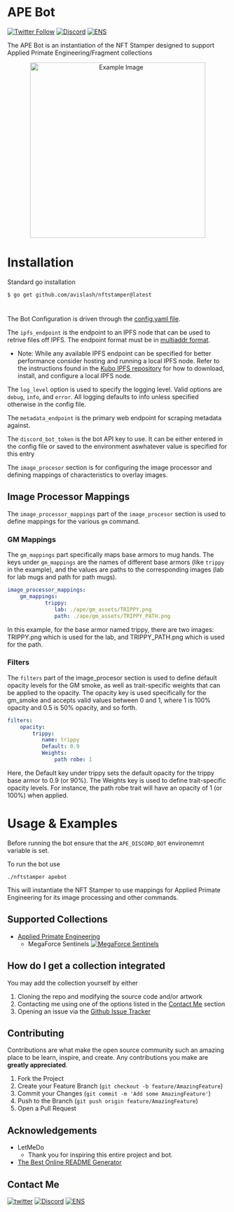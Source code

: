 # APE Bot
[![Twitter Follow](https://img.shields.io/twitter/follow/avis1ash?style=social)](https://twitter.com/avis1ash "Follow me on Twitter!")
[![Discord](https://img.shields.io/badge/avislash%235874-7289DA?logo=discord&logoColor=white)](#) 
[![ENS](https://img.shields.io/badge/ENS-avislash.eth-blueviolet?logo=ethereum)](https://avislash.eth.xyz/)
  

The APE Bot is an instantiation of the NFT Stamper designed to support Applied Primate Engineering/Fragment collections
<div align="center">
  <img src="https://github.com/avislash/nftstamper/blob/main/example_images/sentinels_example.jpg" alt="Example Image" width="400"/>
</div>

# Installation
Standard go installation
```
$ go get github.com/avislash/nftstamper@latest
```

# 
The Bot Configuration is driven through the [config.yaml file](https://github.com/avislash/nftstamper/blob/main/ape/config.yaml). 

The `ipfs_endpoint` is the endpoint to an IPFS node that can be used to retrive files off IPFS. The endpoint format must be in [multiaddr format](https://github.com/multiformats/multiaddr#encoding).
 - Note: While any available IPFS endpoint can be specified for better performance consider hosting and running a local IPFS node. Refer to the instructions found in the [Kubo IPFS repository](https://github.com/ipfs/kubo) for how to download, install, and configure a local IPFS node.

The `log_level` option is used to specify the logging level. Valid options are `debug`, `info`, and `error`. All logging defaults to info unless specified otherwise in the config file.

The `metadata_endpoint` is the primary web endpoint for scraping metadata against.

The `discord_bot_token` is the bot API key to use. It can be either entered in the config file or saved to the environment aswhatever value is specified for this entry

The `image_procesor` section is for configuring the image processor and defining mappings of characteristics to overlay images. 

## Image Processor Mappings
The `image_processor_mappings` part of the `image_procesor` section is used to define mappings for the various `gm` command. 


### GM Mappings
The `gm_mappings` part specifically maps base armors to mug hands. The keys under `gm_mappings` are the names of different base armors (like `trippy` in the example), and the values are paths to the corresponding images (lab for lab mugs and path for path mugs).

```yaml
image_processor_mappings:
    gm_mappings:
            trippy: 
               lab: ./ape/gm_assets/TRIPPY.png
               path: ./ape/gm_assets/TRIPPY_PATH.png
```
In this example, for the base armor named trippy, there are two images: TRIPPY.png which is used for the lab, and TRIPPY_PATH.png which is used for the path.

### Filters
The `filters` part of the image_procesor section is used to define default opacity levels for the GM smoke, as well as trait-specific weights that can be applied to the opacity. The opacity key is used specifically for the gm_smoke and accepts valid values between 0 and 1, where 1 is 100% opacity and 0.5 is 50% opacity, and so forth.

```yaml
filters:
    opacity:
        trippy: 
           name: trippy
           Default: 0.9
           Weights:
               path robe: 1
```
Here, the Default key under trippy sets the default opacity for the trippy base armor to 0.9 (or 90%). The Weights key is used to define trait-specific opacity levels. For instance, the path robe trait will have an opacity of 1 (or 100%) when applied.

# Usage & Examples
Before running the bot ensure that the `APE_DISCORD_BOT` environemnt variable is set.

To run the bot use
```
./nftstamper apebot
```

This will instantiate the NFT Stamper to use mappings for Applied Primate Engineering for its image processing and other commands.


## Supported Collections

- [Applied Primate Engineering](https://github.com/avislash/nftstamper/tree/main/ape)
   - MegaForce Sentinels [![MegaForce Sentinels](https://img.shields.io/badge/Supported-100%25-brightgreen)](#)


## How do I get a collection integrated
You may add the collection yourself by either
1. Cloning the repo and modifying the source code and/or artwork 
2. Contacting me using one of the options listed in the [Contact Me](#contact-me) section 
3. Opening an issue via the [Github Issue Tracker](https://github.com/avislash/nftstamper/issue)


## Contributing

Contributions are what make the open source community such an amazing place to be learn, inspire, and create. Any contributions you make are **greatly appreciated**.

1. Fork the Project
2. Create your Feature Branch (`git checkout -b feature/AmazingFeature`)
3. Commit your Changes (`git commit -m 'Add some AmazingFeature'`)
4. Push to the Branch (`git push origin feature/AmazingFeature`)
5. Open a Pull Request

## Acknowledgements
 - LetMeDo
    - Thank you for inspiring this entire project and bot.
 - [The Best Online README Generator](https://readme.so/)

## Contact Me <a name="contact-me"></a>
[![twitter](https://img.shields.io/badge/@avis1ash-1DA1F2?style=for-the-badge&logo=twitter&logoColor=white)](https://twitter.com/avis1ash)
[![Discord](https://img.shields.io/badge/avislash%235874-7289DA?style=for-the-badge&logo=discord&logoColor=white)](#)
[![ENS](https://img.shields.io/badge/ENS-avislash.eth-blueviolet?style=for-the-badge&logo=ethereum)](https://avislash.eth.xyz/)
